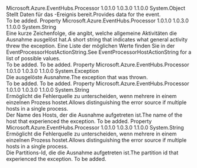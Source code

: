 <Type Name="ExceptionReceivedEventArgs" FullName="Microsoft.Azure.EventHubs.Processor.ExceptionReceivedEventArgs">
  <TypeSignature Language="C#" Value="public sealed class ExceptionReceivedEventArgs" />
  <TypeSignature Language="ILAsm" Value=".class public auto ansi sealed beforefieldinit ExceptionReceivedEventArgs extends System.Object" />
  <TypeSignature Language="DocId" Value="T:Microsoft.Azure.EventHubs.Processor.ExceptionReceivedEventArgs" />
  <TypeSignature Language="VB.NET" Value="Public NotInheritable Class ExceptionReceivedEventArgs" />
  <TypeSignature Language="F#" Value="type ExceptionReceivedEventArgs = class" />
  <AssemblyInfo>
    <AssemblyName>Microsoft.Azure.EventHubs.Processor</AssemblyName>
    <AssemblyVersion>1.0.1.0</AssemblyVersion>
    <AssemblyVersion>1.0.3.0</AssemblyVersion>
    <AssemblyVersion>1.1.0.0</AssemblyVersion>
  </AssemblyInfo>
  <Base>
    <BaseTypeName>System.Object</BaseTypeName>
  </Base>
  <Interfaces />
  <Docs>
    <summary>
            <span data-ttu-id="9278d-101">Stellt Daten für das <see cref="M:Microsoft.Azure.EventHubs.Processor.EventProcessorOptions.NotifyOfException(System.String,System.String,System.Exception,System.String)" />-Ereignis bereit.</span><span class="sxs-lookup"><span data-stu-id="9278d-101">Provides data for the <see cref="M:Microsoft.Azure.EventHubs.Processor.EventProcessorOptions.NotifyOfException(System.String,System.String,System.Exception,System.String)" /> event.</span></span>
            </summary>
    <remarks>To be added.</remarks>
  </Docs>
  <Members>
    <Member MemberName="Action">
      <MemberSignature Language="C#" Value="public string Action { get; }" />
      <MemberSignature Language="ILAsm" Value=".property instance string Action" />
      <MemberSignature Language="DocId" Value="P:Microsoft.Azure.EventHubs.Processor.ExceptionReceivedEventArgs.Action" />
      <MemberSignature Language="VB.NET" Value="Public ReadOnly Property Action As String" />
      <MemberSignature Language="F#" Value="member this.Action : string" Usage="Microsoft.Azure.EventHubs.Processor.ExceptionReceivedEventArgs.Action" />
      <MemberType>Property</MemberType>
      <AssemblyInfo>
        <AssemblyName>Microsoft.Azure.EventHubs.Processor</AssemblyName>
        <AssemblyVersion>1.0.1.0</AssemblyVersion>
        <AssemblyVersion>1.0.3.0</AssemblyVersion>
        <AssemblyVersion>1.1.0.0</AssemblyVersion>
      </AssemblyInfo>
      <ReturnValue>
        <ReturnType>System.String</ReturnType>
      </ReturnValue>
      <Docs>
        <summary>
            <span data-ttu-id="9278d-102">Eine kurze Zeichenfolge, die angibt, welche allgemeine Aktivitäten die Ausnahme ausgelöst hat.</span><span class="sxs-lookup"><span data-stu-id="9278d-102">A short string that indicates what general activity threw the exception.</span></span>
            <span data-ttu-id="9278d-103">Eine Liste der möglichen Werte finden Sie in der EventProcessorHostActionString.</span><span class="sxs-lookup"><span data-stu-id="9278d-103">See EventProcessorHostActionString for a list of possible values.</span></span>
            </summary>
        <value>To be added.</value>
        <remarks>To be added.</remarks>
      </Docs>
    </Member>
    <Member MemberName="Exception">
      <MemberSignature Language="C#" Value="public Exception Exception { get; }" />
      <MemberSignature Language="ILAsm" Value=".property instance class System.Exception Exception" />
      <MemberSignature Language="DocId" Value="P:Microsoft.Azure.EventHubs.Processor.ExceptionReceivedEventArgs.Exception" />
      <MemberSignature Language="VB.NET" Value="Public ReadOnly Property Exception As Exception" />
      <MemberSignature Language="F#" Value="member this.Exception : Exception" Usage="Microsoft.Azure.EventHubs.Processor.ExceptionReceivedEventArgs.Exception" />
      <MemberType>Property</MemberType>
      <AssemblyInfo>
        <AssemblyName>Microsoft.Azure.EventHubs.Processor</AssemblyName>
        <AssemblyVersion>1.0.1.0</AssemblyVersion>
        <AssemblyVersion>1.0.3.0</AssemblyVersion>
        <AssemblyVersion>1.1.0.0</AssemblyVersion>
      </AssemblyInfo>
      <ReturnValue>
        <ReturnType>System.Exception</ReturnType>
      </ReturnValue>
      <Docs>
        <summary>
            <span data-ttu-id="9278d-104">Die ausgelöste Ausnahme.</span><span class="sxs-lookup"><span data-stu-id="9278d-104">The exception that was thrown.</span></span>
            </summary>
        <value>To be added.</value>
        <remarks>To be added.</remarks>
      </Docs>
    </Member>
    <Member MemberName="Hostname">
      <MemberSignature Language="C#" Value="public string Hostname { get; }" />
      <MemberSignature Language="ILAsm" Value=".property instance string Hostname" />
      <MemberSignature Language="DocId" Value="P:Microsoft.Azure.EventHubs.Processor.ExceptionReceivedEventArgs.Hostname" />
      <MemberSignature Language="VB.NET" Value="Public ReadOnly Property Hostname As String" />
      <MemberSignature Language="F#" Value="member this.Hostname : string" Usage="Microsoft.Azure.EventHubs.Processor.ExceptionReceivedEventArgs.Hostname" />
      <MemberType>Property</MemberType>
      <AssemblyInfo>
        <AssemblyName>Microsoft.Azure.EventHubs.Processor</AssemblyName>
        <AssemblyVersion>1.0.1.0</AssemblyVersion>
        <AssemblyVersion>1.0.3.0</AssemblyVersion>
        <AssemblyVersion>1.1.0.0</AssemblyVersion>
      </AssemblyInfo>
      <ReturnValue>
        <ReturnType>System.String</ReturnType>
      </ReturnValue>
      <Docs>
        <summary>
            <span data-ttu-id="9278d-105">Ermöglicht die Fehlerquelle zu unterscheiden, wenn mehrere in einem einzelnen Prozess hostet.</span><span class="sxs-lookup"><span data-stu-id="9278d-105">Allows distinguishing the error source if multiple hosts in a single process.</span></span>
            </summary>
        <value><span data-ttu-id="9278d-106">Der Name des Hosts, der die Ausnahme aufgetreten ist.</span><span class="sxs-lookup"><span data-stu-id="9278d-106">The name of the host that experienced the exception.</span></span></value>
        <remarks>To be added.</remarks>
      </Docs>
    </Member>
    <Member MemberName="PartitionId">
      <MemberSignature Language="C#" Value="public string PartitionId { get; }" />
      <MemberSignature Language="ILAsm" Value=".property instance string PartitionId" />
      <MemberSignature Language="DocId" Value="P:Microsoft.Azure.EventHubs.Processor.ExceptionReceivedEventArgs.PartitionId" />
      <MemberSignature Language="VB.NET" Value="Public ReadOnly Property PartitionId As String" />
      <MemberSignature Language="F#" Value="member this.PartitionId : string" Usage="Microsoft.Azure.EventHubs.Processor.ExceptionReceivedEventArgs.PartitionId" />
      <MemberType>Property</MemberType>
      <AssemblyInfo>
        <AssemblyName>Microsoft.Azure.EventHubs.Processor</AssemblyName>
        <AssemblyVersion>1.0.1.0</AssemblyVersion>
        <AssemblyVersion>1.0.3.0</AssemblyVersion>
        <AssemblyVersion>1.1.0.0</AssemblyVersion>
      </AssemblyInfo>
      <ReturnValue>
        <ReturnType>System.String</ReturnType>
      </ReturnValue>
      <Docs>
        <summary>
            <span data-ttu-id="9278d-107">Ermöglicht die Fehlerquelle zu unterscheiden, wenn mehrere in einem einzelnen Prozess hostet.</span><span class="sxs-lookup"><span data-stu-id="9278d-107">Allows distinguishing the error source if multiple hosts in a single process.</span></span>
            </summary>
        <value><span data-ttu-id="9278d-108">Die Partitions-Id, die die Ausnahme aufgetreten ist.</span><span class="sxs-lookup"><span data-stu-id="9278d-108">The partition id that experienced the exception.</span></span></value>
        <remarks>To be added.</remarks>
      </Docs>
    </Member>
  </Members>
</Type>
